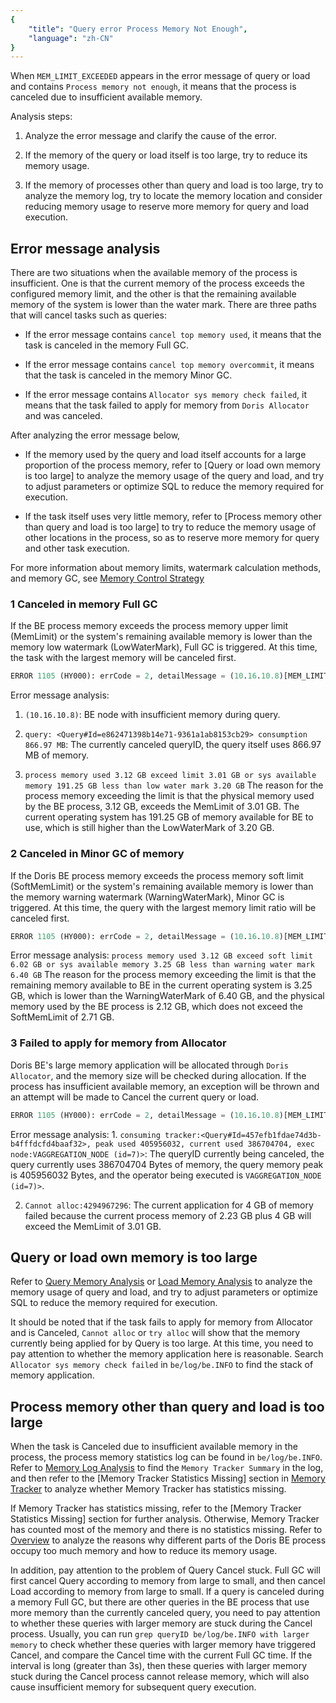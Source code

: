 ```yaml
---
{
    "title": "Query error Process Memory Not Enough",
    "language": "zh-CN"
}
---
```


<!--
Licensed to the Apache Software Foundation (ASF) under one
or more contributor license agreements.  See the NOTICE file
distributed with this work for additional information
regarding copyright ownership.  The ASF licenses this file
to you under the Apache License, Version 2.0 (the
"License"); you may not use this file except in compliance
with the License.  You may obtain a copy of the License at

  http://www.apache.org/licenses/LICENSE-2.0

Unless required by applicable law or agreed to in writing,
software distributed under the License is distributed on an
"AS IS" BASIS, WITHOUT WARRANTIES OR CONDITIONS OF ANY
KIND, either express or implied.  See the License for the
specific language governing permissions and limitations
under the License.
-->

When `MEM_LIMIT_EXCEEDED` appears in the error message of query or load and contains `Process memory not enough`, it means that the process is canceled due to insufficient available memory.

Analysis steps:

1. Analyze the error message and clarify the cause of the error.

2. If the memory of the query or load itself is too large, try to reduce its memory usage.

3. If the memory of processes other than query and load is too large, try to analyze the memory log, try to locate the memory location and consider reducing memory usage to reserve more memory for query and load execution.

## Error message analysis

There are two situations when the available memory of the process is insufficient. One is that the current memory of the process exceeds the configured memory limit, and the other is that the remaining available memory of the system is lower than the water mark. There are three paths that will cancel tasks such as queries:

- If the error message contains `cancel top memory used`, it means that the task is canceled in the memory Full GC.

- If the error message contains `cancel top memory overcommit`, it means that the task is canceled in the memory Minor GC.

- If the error message contains `Allocator sys memory check failed`, it means that the task failed to apply for memory from `Doris Allocator` and was canceled.

After analyzing the error message below,

- If the memory used by the query and load itself accounts for a large proportion of the process memory, refer to [Query or load own memory is too large] to analyze the memory usage of the query and load, and try to adjust parameters or optimize SQL to reduce the memory required for execution.

- If the task itself uses very little memory, refer to [Process memory other than query and load is too large] to try to reduce the memory usage of other locations in the process, so as to reserve more memory for query and other task execution.

For more information about memory limits, watermark calculation methods, and memory GC, see [Memory Control Strategy](./../memory-feature/memory-control-strategy.md)

### 1 Canceled in memory Full GC

If the BE process memory exceeds the process memory upper limit (MemLimit) or the system's remaining available memory is lower than the memory low watermark (LowWaterMark), Full GC is triggered. At this time, the task with the largest memory will be canceled first.

```sql
ERROR 1105 (HY000): errCode = 2, detailMessage = (10.16.10.8)[MEM_LIMIT_EXCEEDED]Process memory not enough, cancel top memory used query: <Query#Id=e862471398b14e71-9361a1ab8153cb29> consumption 866.97 MB, backend 10.16.10.8, process memory used 3.12 GB exceed limit 3.01 GB or sys available memory 191.25 GB less than low water mark 3.20 GB. Execute again after enough memory, details see be.INFO.
```

Error message analysis:

1. `(10.16.10.8)`: BE node with insufficient memory during query.

2. `query: <Query#Id=e862471398b14e71-9361a1ab8153cb29> consumption 866.97 MB`: The currently canceled queryID, the query itself uses 866.97 MB of memory.

3. `process memory used 3.12 GB exceed limit 3.01 GB or sys available memory 191.25 GB less than low water mark 3.20 GB` The reason for the process memory exceeding the limit is that the physical memory used by the BE process, 3.12 GB, exceeds the MemLimit of 3.01 GB. The current operating system has 191.25 GB of memory available for BE to use, which is still higher than the LowWaterMark of 3.20 GB.

### 2 Canceled in Minor GC of memory

If the Doris BE process memory exceeds the process memory soft limit (SoftMemLimit) or the system's remaining available memory is lower than the memory warning watermark (WarningWaterMark), Minor GC is triggered. At this time, the query with the largest memory limit ratio will be canceled first.

```sql
ERROR 1105 (HY000): errCode = 2, detailMessage = (10.16.10.8)[MEM_LIMIT_EXCEEDED]Process memory not enough, cancel top memory overcommit query: <Query#Id=e862471398b14e71-9361a1ab8153cb29> consumption 866.97 MB, backend 10.16.10.8, process memory used 2.12 GB exceed soft limit 2.71 GB or sys available memory 3.25 GB less than warning water mark 6.40 GB. Execute again after enough memory, details see be.INFO.
```

Error message analysis: `process memory used 3.12 GB exceed soft limit 6.02 GB or sys available memory 3.25 GB less than warning water mark 6.40 GB` The reason for the process memory exceeding the limit is that the remaining memory available to BE in the current operating system is 3.25 GB, which is lower than the WarningWaterMark of 6.40 GB, and the physical memory used by the BE process is 2.12 GB, which does not exceed the SoftMemLimit of 2.71 GB.

### 3 Failed to apply for memory from Allocator

Doris BE's large memory application will be allocated through `Doris Allocator`, and the memory size will be checked during allocation. If the process has insufficient available memory, an exception will be thrown and an attempt will be made to Cancel the current query or load.

```sql
ERROR 1105 (HY000): errCode = 2, detailMessage = (10.16.10.8)[MEM_LIMIT_EXCEEDED]PreCatch error code:11, [E11] Allocator sys memory check failed: Cannot alloc:4294967296, consuming tracker:<Query#Id=457efb1fdae74d3 b-b4fffdcfd4baaf32>, peak used 405956032, current used 386704704, exec node:<>, process memory used 2.23 GB exceed limit 3.01 GB or sys available memory 181.67 GB less than low water mark 3.20 GB.
```

Error message analysis: 1. `consuming tracker:<Query#Id=457efb1fdae74d3b-b4fffdcfd4baaf32>, peak used 405956032, current used 386704704, exec node:VAGGREGATION_NODE (id=7)>`: The queryID currently being canceled, the query currently uses 386704704 Bytes of memory, the query memory peak is 405956032 Bytes, and the operator being executed is `VAGGREGATION_NODE (id=7)>`.

2. `Cannot alloc:4294967296`: The current application for 4 GB of memory failed because the current process memory of 2.23 GB plus 4 GB will exceed the MemLimit of 3.01 GB.

## Query or load own memory is too large

Refer to [Query Memory Analysis](./query-memory-analysis.md) or [Load Memory Analysis](./load-memory-analysis.md) to analyze the memory usage of query and load, and try to adjust parameters or optimize SQL to reduce the memory required for execution.

It should be noted that if the task fails to apply for memory from Allocator and is Canceled, `Cannot alloc` or `try alloc` will show that the memory currently being applied for by Query is too large. At this time, you need to pay attention to whether the memory application here is reasonable. Search `Allocator sys memory check failed` in `be/log/be.INFO` to find the stack of memory application.

## Process memory other than query and load is too large

When the task is Canceled due to insufficient available memory in the process, the process memory statistics log can be found in `be/log/be.INFO`. Refer to [Memory Log Analysis](./memory-log-analysis.md) to find the `Memory Tracker Summary` in the log, and then refer to the [Memory Tracker Statistics Missing] section in [Memory Tracker](./../memory-feature/memory-tracker.md) to analyze whether Memory Tracker has statistics missing.

If Memory Tracker has statistics missing, refer to the [Memory Tracker Statistics Missing] section for further analysis. Otherwise, Memory Tracker has counted most of the memory and there is no statistics missing. Refer to [Overview](./../overview.md) to analyze the reasons why different parts of the Doris BE process occupy too much memory and how to reduce its memory usage.

In addition, pay attention to the problem of Query Cancel stuck. Full GC will first cancel Query according to memory from large to small, and then cancel Load according to memory from large to small. If a query is canceled during a memory Full GC, but there are other queries in the BE process that use more memory than the currently canceled query, you need to pay attention to whether these queries with larger memory are stuck during the Cancel process. Usually, you can run `grep queryID be/log/be.INFO with larger memory` to check whether these queries with larger memory have triggered Cancel, and compare the Cancel time with the current Full GC time. If the interval is long (greater than 3s), then these queries with larger memory stuck during the Cancel process cannot release memory, which will also cause insufficient memory for subsequent query execution.
